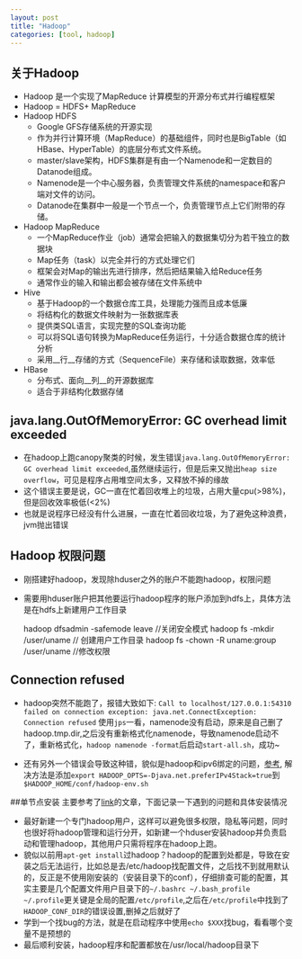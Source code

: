 ```yaml
---
layout: post
title: "Hadoop"
categories: [tool, hadoop]
---
```


## 关于Hadoop
* Hadoop 是一个实现了MapReduce 计算模型的开源分布式并行编程框架
* Hadoop = HDFS+ MapReduce
* Hadoop HDFS
  * Google GFS存储系统的开源实现
  * 作为并行计算环境（MapReduce）的基础组件，同时也是BigTable（如HBase、HyperTable）的底层分布式文件系统。
  * master/slave架构，HDFS集群是有由一个Namenode和一定数目的Datanode组成。
  * Namenode是一个中心服务器，负责管理文件系统的namespace和客户端对文件的访问。
  * Datanode在集群中一般是一个节点一个，负责管理节点上它们附带的存储。
* Hadoop MapReduce
  * 一个MapReduce作业（job）通常会把输入的数据集切分为若干独立的数据块
  * Map任务（task）以完全并行的方式处理它们
  * 框架会对Map的输出先进行排序，然后把结果输入给Reduce任务
  * 通常作业的输入和输出都会被存储在文件系统中
* Hive
  * 基于Hadoop的一个数据仓库工具，处理能力强而且成本低廉 
  * 将结构化的数据文件映射为一张数据库表
  * 提供类SQL语言，实现完整的SQL查询功能
  * 可以将SQL语句转换为MapReduce任务运行，十分适合数据仓库的统计分析
  * 采用__行__存储的方式（SequenceFile）来存储和读取数据，效率低
* HBase
  * 分布式、面向__列__的开源数据库
  * 适合于非结构化数据存储

## java.lang.OutOfMemoryError: GC overhead limit exceeded
  * 在hadoop上跑canopy聚类的时候，发生错误`java.lang.OutOfMemoryError: GC overhead limit exceeded`,虽然继续运行，但是后来又抛出`heap size overflow`，可见是程序占用堆空间太多，又释放不掉的缘故
  * 这个错误主要是说，GC一直在忙着回收堆上的垃圾，占用大量cpu(>98%)，但是回收效率极低(<2%)
  * 也就是说程序已经没有什么进展，一直在忙着回收垃圾，为了避免这种浪费，jvm抛出错误

## Hadoop 权限问题
  * 刚搭建好hadoop，发现除hduser之外的账户不能跑hadoop，权限问题
  * 需要用hduser账户把其他要运行hadoop程序的账户添加到hdfs上，具体方法是在hdfs上新建用户工作目录
    
    hadoop dfsadmin -safemode leave //关闭安全模式
    hadoop fs -mkdir /user/uname // 创建用户工作目录
    hadoop fs -chown -R uname:group /user/uname //修改权限

## Connection refused 
* hadoop突然不能跑了，报错大致如下:
`Call to localhost/127.0.0.1:54310 failed on connection exception: java.net.ConnectException: Connection refused`
使用`jps`一看，namenode没有启动，原来是自己删了hadoop.tmp.dir,之后没有重新格式化namenode，导致namenode启动不了，重新格式化，`hadoop namenode -format`后启动`start-all.sh`，成功~

* 还有另外一个错误会导致这种错，貌似是hadoop和ipv6绑定的问题，[参考](http://stackoverflow.com/questions/8501781/errors-while-running-hadoop), 解决方法是添加`export HADOOP_OPTS=-Djava.net.preferIPv4Stack=true`到`$HADOOP_HOME/conf/hadoop-env.sh`


##单节点安装
主要参考了[link](http://www.michael-noll.com/tutorials/running-hadoop-on-ubuntu-linux-single-node-cluster/)的文章，下面记录一下遇到的问题和具体安装情况
 
  * 最好新建一个专门hadoop用户，这样可以避免很多权限，隐私等问题，同时也很好将hadoop管理和运行分开，如新建一个hduser安装hadoop并负责启动和管理hadoop，其他用户只需将程序在hadoop上跑。
  * 貌似以前用`apt-get install`过hadoop？hadoop的配置到处都是，导致在安装之后无法运行，比如总是去/etc/hadoop找配置文件，之后找不到就用默认的，反正是不使用刚安装的（安装目录下的conf），仔细排查可能的配置，其实主要是几个配置文件用户目录下的`~/.bashrc ~/.bash_profile ~/.profile`更关键是全局的配置`/etc/profile`,之后在`/etc/profile`中找到了`HADOOP_CONF_DIR`的错误设置,删掉之后就好了
  * 学到一个找bug的方法，就是在启动程序中使用`echo $XXX`找bug，看看哪个变量不是预想的
  * 最后顺利安装，hadoop程序和配置都放在/usr/local/hadoop目录下
